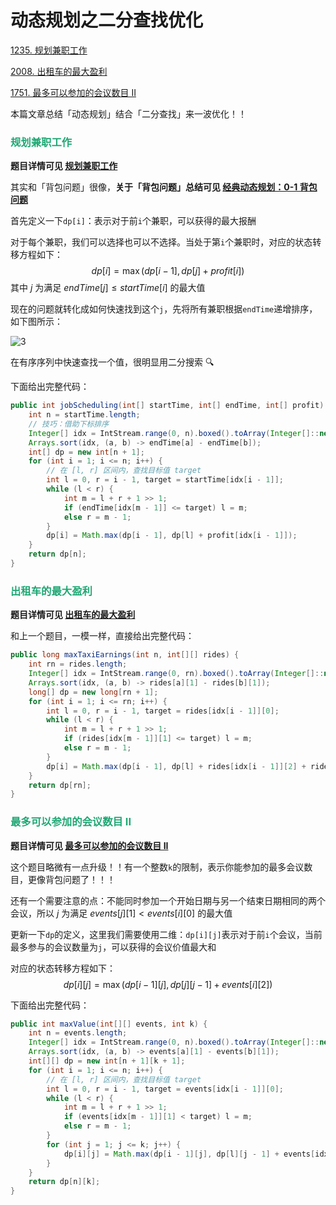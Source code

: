 # 动态规划之二分查找优化

[1235. 规划兼职工作](https://leetcode.cn/problems/maximum-profit-in-job-scheduling/)

[2008. 出租车的最大盈利](https://leetcode.cn/problems/maximum-earnings-from-taxi/)

[1751. 最多可以参加的会议数目 II](https://leetcode.cn/problems/maximum-number-of-events-that-can-be-attended-ii/)



本篇文章总结「动态规划」结合「二分查找」来一波优化！！

### <font color=#1FA774>规划兼职工作</font>

**题目详情可见 [规划兼职工作](https://leetcode.cn/problems/maximum-profit-in-job-scheduling/)**

其实和「背包问题」很像，**关于「背包问题」总结可见 [经典动态规划：0-1 背包问题](./经典动态规划：0-1背包问题.html)**

首先定义一下`dp[i]`：表示对于前`i`个兼职，可以获得的最大报酬

对于每个兼职，我们可以选择也可以不选择。当处于第`i`个兼职时，对应的状态转移方程如下：
$$
dp[i] = \max(dp[i - 1], dp[j] + profit[i])
$$
其中 $j$ 为满足 $endTime[j] \le startTime[i]$ 的最大值

现在的问题就转化成如何快速找到这个`j`，先将所有兼职根据`endTime`递增排序，如下图所示：

![3](https://cdn.jsdelivr.net/gh/LFool/image-hosting@master/20221022/1938371666438717EtTtpu3.svg)

在有序序列中快速查找一个值，很明显用二分搜索 🔍

下面给出完整代码：

```java
public int jobScheduling(int[] startTime, int[] endTime, int[] profit) {
    int n = startTime.length;
    // 技巧：借助下标排序
    Integer[] idx = IntStream.range(0, n).boxed().toArray(Integer[]::new);
    Arrays.sort(idx, (a, b) -> endTime[a] - endTime[b]);
    int[] dp = new int[n + 1];
    for (int i = 1; i <= n; i++) {
        // 在 [l, r] 区间内，查找目标值 target
        int l = 0, r = i - 1, target = startTime[idx[i - 1]];
        while (l < r) {
            int m = l + r + 1 >> 1;
            if (endTime[idx[m - 1]] <= target) l = m;
            else r = m - 1;
        }
        dp[i] = Math.max(dp[i - 1], dp[l] + profit[idx[i - 1]]);
    }
    return dp[n];
}
```

### <font color=#1FA774>出租车的最大盈利</font>

**题目详情可见 [出租车的最大盈利](https://leetcode.cn/problems/maximum-earnings-from-taxi/)**

和上一个题目，一模一样，直接给出完整代码：

```java
public long maxTaxiEarnings(int n, int[][] rides) {
    int rn = rides.length;
    Integer[] idx = IntStream.range(0, rn).boxed().toArray(Integer[]::new);
    Arrays.sort(idx, (a, b) -> rides[a][1] - rides[b][1]);
    long[] dp = new long[rn + 1];
    for (int i = 1; i <= rn; i++) {
        int l = 0, r = i - 1, target = rides[idx[i - 1]][0];
        while (l < r) {
            int m = l + r + 1 >> 1;
            if (rides[idx[m - 1]][1] <= target) l = m;
            else r = m - 1;
        }
        dp[i] = Math.max(dp[i - 1], dp[l] + rides[idx[i - 1]][2] + rides[idx[i - 1]][1] - rides[idx[i - 1]][0]);
    }
    return dp[rn];
}
```
### <font color=#1FA774>最多可以参加的会议数目 II</font>

**题目详情可见 [最多可以参加的会议数目 II](https://leetcode.cn/problems/maximum-number-of-events-that-can-be-attended-ii/)**

这个题目略微有一点升级！！有一个整数`k`的限制，表示你能参加的最多会议数目，更像背包问题了！！！

还有一个需要注意的点：不能同时参加一个开始日期与另一个结束日期相同的两个会议，所以 $j$ 为满足 $events[j][1] < events[i][0]$ 的最大值

更新一下`dp`的定义，这里我们需要使用二维：`dp[i][j]`表示对于前`i`个会议，当前最多参与的会议数量为`j`，可以获得的会议价值最大和

对应的状态转移方程如下：
$$
dp[i][j] = \max(dp[i - 1][j], dp[j][j - 1] + events[i][2])
$$


下面给出完整代码：

```java
public int maxValue(int[][] events, int k) {
    int n = events.length;
    Integer[] idx = IntStream.range(0, n).boxed().toArray(Integer[]::new);
    Arrays.sort(idx, (a, b) -> events[a][1] - events[b][1]);
    int[][] dp = new int[n + 1][k + 1];
    for (int i = 1; i <= n; i++) {
        // 在 [l, r] 区间内，查找目标值 target
        int l = 0, r = i - 1, target = events[idx[i - 1]][0];
        while (l < r) {
            int m = l + r + 1 >> 1;
            if (events[idx[m - 1]][1] < target) l = m;
            else r = m - 1;
        }
        for (int j = 1; j <= k; j++) {
            dp[i][j] = Math.max(dp[i - 1][j], dp[l][j - 1] + events[idx[i - 1]][2]);
        }
    }
    return dp[n][k];
}
```
